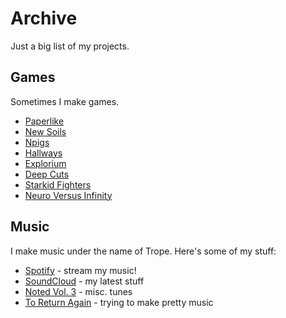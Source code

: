 # Archive
Just a big list of my projects.

## Games
Sometimes I make games.
- [Paperlike](../projects/paperlike.html)
- [New Soils](../projects/new_soils.html)
- [Npigs](https://adiv.itch.io/npigs)
- [Hallways](https://adiv.itch.io/hallways)
- [Explorium](https://gamejolt.com/games/explorium/30723)
- [Deep Cuts](https://gamejolt.com/games/deep-cuts/146526)
- [Starkid Fighters](https://adiv.itch.io/starkid-fighters)
- [Neuro Versus Infinity](https://www.indiedb.com/games/neuro-versus-infinity)

## Music
I make music under the name of Trope. Here's some of my stuff:
- [Spotify](https://open.spotify.com/artist/5UmNn36XcKMhgv5lmyWomD) - stream my music!
- [SoundCloud](https://soundcloud.com/trope) - my latest stuff
- [Noted Vol. 3](https://musictrope.bandcamp.com/album/noted-vol-3) - misc. tunes
- [To Return Again](https://musictrope.bandcamp.com/album/to-return-again) - trying to make pretty music
